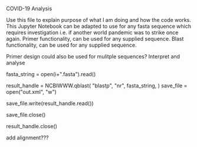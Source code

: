 COVID-19 Analysis 

Use this file to explain purpose of what I am doing and how the code works.
This Jupyter Notebook can be adapted to use for any fasta sequence which requires investigation i.e. if another world pandemic was to strike once again. 
Primer functionality, can be used for any supplied sequence.
Blast functionality, can be used for any supplied sequence.

Primer design could also be used for mulitple sequences?
Interpret and analyse 

fasta_string = open(i+".fasta").read()

result_handle = NCBIWWW.qblast(
"blastp",
"nr",
fasta_string,
)
save_file = open("out.xml", "w")

save_file.write(result_handle.read())

save_file.close()

result_handle.close()

add alignment???